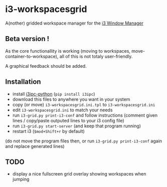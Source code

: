 # i3-workspacesgrid
A(nother) gridded workspace manager for the [i3 Window Manager](https://i3wm.org/)

## Beta version !

As the core functionallity is working (moving to workspaces, move-container-to-workspace), all of this is not totaly user-friendly.

A graphical feedback should be added.

## Installation

  - install [i3ipc-python](https://github.com/acrisci/i3ipc-python) (`pip install i3ipc`)
  - download this files to anywhere you want in your system
  - copy (or move) `i3-workspacesgrid.ini.tpl` to `i3-workspacesgrid.ini`
  - edit `i3-workspacesgrid.ini` to match your needs
  - run `i3-grid.py print-i3-conf` and follow instructions (comment given lines / copy/paste outputed lines to your i3 config file)
  - run `i3-grid.py start-server` (and keep that program running)
  - restart i3 (`$mod+Shift+r` by default)

(do not move the program files then, or run `i3-grid.py print-i3-conf` again and replace generated lines)

## TODO

  - display a nice fullscreen grid overlay showing workspaces when jumping
